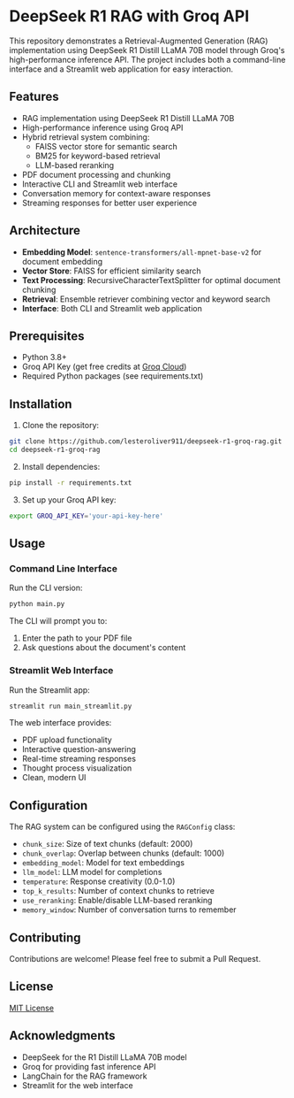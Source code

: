 # DeepSeek R1 RAG with Groq API

This repository demonstrates a Retrieval-Augmented Generation (RAG) implementation using DeepSeek R1 Distill LLaMA 70B model through Groq's high-performance inference API. The project includes both a command-line interface and a Streamlit web application for easy interaction.

## Features

- RAG implementation using DeepSeek R1 Distill LLaMA 70B
- High-performance inference using Groq API
- Hybrid retrieval system combining:
  - FAISS vector store for semantic search
  - BM25 for keyword-based retrieval
  - LLM-based reranking
- PDF document processing and chunking
- Interactive CLI and Streamlit web interface
- Conversation memory for context-aware responses
- Streaming responses for better user experience

## Architecture

- **Embedding Model**: `sentence-transformers/all-mpnet-base-v2` for document embedding
- **Vector Store**: FAISS for efficient similarity search
- **Text Processing**: RecursiveCharacterTextSplitter for optimal document chunking
- **Retrieval**: Ensemble retriever combining vector and keyword search
- **Interface**: Both CLI and Streamlit web application

## Prerequisites

- Python 3.8+
- Groq API Key (get free credits at [Groq Cloud](https://groq.com/))
- Required Python packages (see requirements.txt)

## Installation

1. Clone the repository:
```bash
git clone https://github.com/lesteroliver911/deepseek-r1-groq-rag.git
cd deepseek-r1-groq-rag
```

2. Install dependencies:
```bash
pip install -r requirements.txt
```

3. Set up your Groq API key:
```bash
export GROQ_API_KEY='your-api-key-here'
```

## Usage

### Command Line Interface

Run the CLI version:
```bash
python main.py
```

The CLI will prompt you to:
1. Enter the path to your PDF file
2. Ask questions about the document's content

### Streamlit Web Interface

Run the Streamlit app:
```bash
streamlit run main_streamlit.py
```

The web interface provides:
- PDF upload functionality
- Interactive question-answering
- Real-time streaming responses
- Thought process visualization
- Clean, modern UI

## Configuration

The RAG system can be configured using the `RAGConfig` class:

- `chunk_size`: Size of text chunks (default: 2000)
- `chunk_overlap`: Overlap between chunks (default: 1000)
- `embedding_model`: Model for text embeddings
- `llm_model`: LLM model for completions
- `temperature`: Response creativity (0.0-1.0)
- `top_k_results`: Number of context chunks to retrieve
- `use_reranking`: Enable/disable LLM-based reranking
- `memory_window`: Number of conversation turns to remember

## Contributing

Contributions are welcome! Please feel free to submit a Pull Request.

## License

[MIT License](LICENSE)

## Acknowledgments

- DeepSeek for the R1 Distill LLaMA 70B model
- Groq for providing fast inference API
- LangChain for the RAG framework
- Streamlit for the web interface
